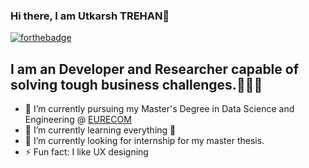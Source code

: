 ### Hi there, I am Utkarsh TREHAN👋  



[![forthebadge](https://forthebadge.com/images/badges/works-on-my-machine.svg)](https://forthebadge.com)  
 

## I am an Developer and Researcher capable of solving tough business challenges.👨🏻‍💻

- 🔭 I’m currently pursuing my Master's Degree in Data Science and Engineering @ [EURECOM](https://www.eurecom.fr/) 
- 🌱 I’m currently learning everything 🤖
- 👯 I’m currently looking for internship for my master thesis. 
- ⚡ Fun fact: I like UX designing 
